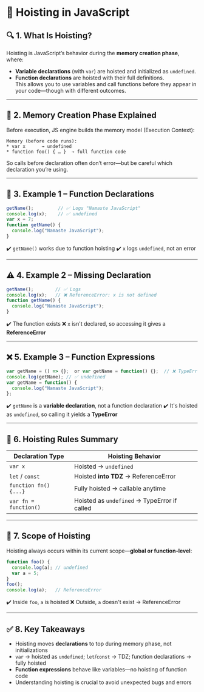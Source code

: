 # 📘 Hoisting in JavaScript

## 🔍 1. What Is Hoisting?
Hoisting is JavaScript’s behavior during the **memory creation phase**, where:
- **Variable declarations** (with `var`) are hoisted and initialized as `undefined`.
- **Function declarations** are hoisted with their full definitions.  
This allows you to use variables and call functions before they appear in your code—though with different outcomes.

---

## 🧠 2. Memory Creation Phase Explained
Before execution, JS engine builds the memory model (Execution Context):
```
Memory (before code runs):
* var x      → undefined
* function foo() { … }  → full function code
````
So calls before declaration often don’t error—but be careful which declaration you’re using.

---

## 🧩 3. Example 1 – Function Declarations
```js
getName();         // ✅ Logs "Namaste JavaScript"
console.log(x);    // ✅ undefined
var x = 7;
function getName() {
  console.log("Namaste JavaScript");
}
````
✔️ `getName()` works due to function hoisting
✔️ `x` logs `undefined`, not an error

---

## ⚠️ 4. Example 2 – Missing Declaration
```js
getName();        // ✅ Logs
console.log(x);   // ❌ ReferenceError: x is not defined
function getName() {
  console.log("Namaste JavaScript");
}
```
✔️ The function exists
❌ `x` isn't declared, so accessing it gives a **ReferenceError**

---

## ❌ 5. Example 3 – Function Expressions

```js
var getName = () => {};  or var getName = function() {};  // ❌ TypeError: getName is not a function
console.log(getName); // ✅ undefined
var getName = function() {
  console.log("Namaste JavaScript");
};
```
✔️ `getName` is a **variable declaration**, not a function declaration
✔️ It's hoisted as `undefined`, so calling it yields a **TypeError**

---

## 📌 6. Hoisting Rules Summary
| Declaration Type      | Hoisting Behavior                            |
| --------------------- | -------------------------------------------- |
| `var x`               | Hoisted → `undefined`                        |
| `let` / `const`       | Hoisted **into TDZ** → ReferenceError        |
| `function fn() {...}` | Fully hoisted → callable anytime             |
| `var fn = function()` | Hoisted as `undefined` → TypeError if called |

---

## 🌊 7. Scope of Hoisting
Hoisting always occurs within its current scope—**global or function-level**:
```js
function foo() {
  console.log(a); // undefined
  var a = 5;
}
foo();
console.log(a);   // ReferenceError
```
✔️ Inside `foo`, `a` is hoisted
❌ Outside, `a` doesn't exist → ReferenceError

---

## ✅ 8. Key Takeaways

* Hoisting moves **declarations** to top during memory phase, not initializations
* `var` → hoisted as `undefined`; `let`/`const` → TDZ; function declarations → fully hoisted
* **Function expressions** behave like variables—no hoisting of function code
* Understanding hoisting is crucial to avoid unexpected bugs and errors

